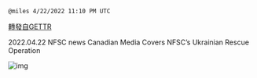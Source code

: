 
`@miles 4/22/2022 11:10 PM UTC`

[轉發自GETTR](https://gettr.com/post/p16ohzg9b45)

2022.04.22  NFSC news  Canadian Media Covers NFSC’s Ukrainian Rescue Operation

![img](https://media.gettr.com/group3/origin/2022/04/22/22/cac28c05-7dde-5795-4ec1-37596e58a683/9548d67018b19975dcafea4c4484666a.png)
